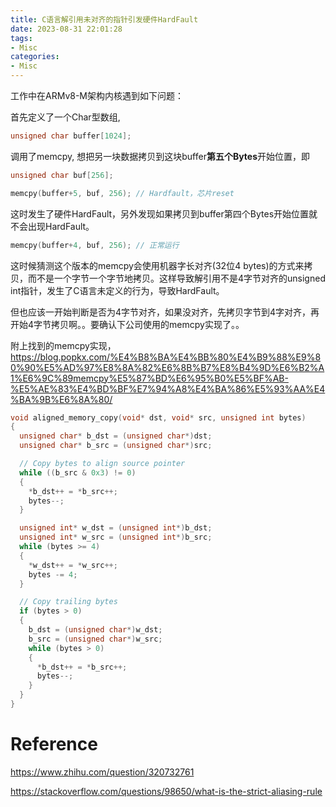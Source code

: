 ```yaml
---
title: C语言解引用未对齐的指针引发硬件HardFault
date: 2023-08-31 22:01:28
tags:
- Misc
categories:
- Misc
---
```


工作中在ARMv8-M架构内核遇到如下问题：

首先定义了一个Char型数组,

```c
unsigned char buffer[1024];
```

调用了memcpy, 想把另一块数据拷贝到这块buffer**第五个Bytes**开始位置，即

```c
unsigned char buf[256];

memcpy(buffer+5, buf, 256); // Hardfault，芯片reset
```

这时发生了硬件HardFault，另外发现如果拷贝到buffer第四个Bytes开始位置就不会出现HardFault。

```c
memcpy(buffer+4, buf, 256); // 正常运行
```

这时候猜测这个版本的memcpy会使用机器字长对齐(32位4 bytes)的方式来拷贝，而不是一个字节一个字节地拷贝。这样导致解引用不是4字节对齐的unsigned int指针，发生了C语言未定义的行为，导致HardFault。

但也应该一开始判断是否为4字节对齐，如果没对齐，先拷贝字节到4字对齐，再开始4字节拷贝啊。。要确认下公司使用的memcpy实现了。。



附上找到的memcpy实现，https://blog.popkx.com/%E4%B8%BA%E4%BB%80%E4%B9%88%E9%80%90%E5%AD%97%E8%8A%82%E6%8B%B7%E8%B4%9D%E6%B2%A1%E6%9C%89memcpy%E5%87%BD%E6%95%B0%E5%BF%AB-%E5%AE%83%E4%BD%BF%E7%94%A8%E4%BA%86%E5%93%AA%E4%BA%9B%E6%8A%80/

```c
void aligned_memory_copy(void* dst, void* src, unsigned int bytes)
{
  unsigned char* b_dst = (unsigned char*)dst;
  unsigned char* b_src = (unsigned char*)src;

  // Copy bytes to align source pointer
  while ((b_src & 0x3) != 0)
  {
    *b_dst++ = *b_src++;
    bytes--;
  }

  unsigned int* w_dst = (unsigned int*)b_dst;
  unsigned int* w_src = (unsigned int*)b_src;
  while (bytes >= 4)
  {
    *w_dst++ = *w_src++;
    bytes -= 4;
  }

  // Copy trailing bytes
  if (bytes > 0)
  {
    b_dst = (unsigned char*)w_dst;
    b_src = (unsigned char*)w_src;
    while (bytes > 0)
    {
      *b_dst++ = *b_src++;
      bytes--;
    }
  }
}
```

# Reference

https://www.zhihu.com/question/320732761

https://stackoverflow.com/questions/98650/what-is-the-strict-aliasing-rule